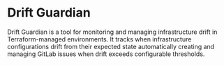 # Drift Guardian
Drift Guardian is a tool for monitoring and managing infrastructure drift in Terraform-managed environments. It tracks when infrastructure configurations drift from their expected state automatically creating and managing GitLab issues when drift exceeds configurable thresholds.